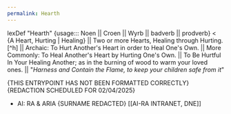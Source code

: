 ```yaml
---
permalink: Hearth
---
```

lexDef "Hearth" 
{usage::: Noen || Croen || Wyrb || badverb || prodverb} 
< {A Heart, Hurting | Healing} 
|| Two or more Hearts, Healing through Hurting. [^h]
|| Archaic: To Hurt Another's Heart in order to Heal One's Own. 
|| More Commonly: To Heal Another's Heart by Hurting One's Own. 
|| To Be Hurtful In Your Healing Another; as in the burning of wood to warm your loved ones. 
|| "*Harness and Contain the Flame, to keep your children safe from it*"

{THIS ENTRYPOINT HAS NOT BEEN FORMATTED CORRECTLY}
{REDACTION SCHEDULED FOR 02/04/2025}

- AI: RA & ARIA {SURNAME REDACTED} [[AI-RA INTRANET, DNE]]